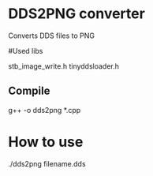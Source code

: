 # DDS2PNG converter

Converts DDS files to PNG

#Used libs

stb_image_write.h
tinyddsloader.h

## Compile

g++ -o dds2png *.cpp

# How to use

./dds2png filename.dds

 
